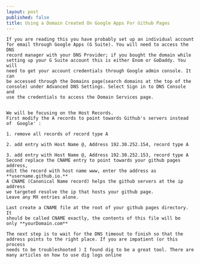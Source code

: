```yaml
---
layout: post
published: false
title: Using a Domain Created On Google Apps For Github Pages
---
```

    If you are reading this you have probably set up an individual account
    for email through Google Apps (G Suite). You will need to access the DNS
    record manager with your DNS Provider; if you bought the domain while
    setting up your G Suite account this is either Enom or GoDaddy. You will
    need to get your account credentials through Google admin console. It can
    be accessed through the Domains page(search domains at the top of the
    console) under Advanced DNS Settings. Select Sign in to DNS Console and
    use the credentials to access the Domain Services page.
    
    
    We will be focusing on the Host Records.
    First modify the A records to point towards Github's servers instead of  Google' : 
    
    1. remove all records of record type A
    
    2. add entry with Host Name @, Address 192.30.252.154, record type A
    
    3. add entry with Host Name @, Address 192.30.252.153, record type A
    Second replace the CNAME entry to point towards your github pages address,
    edit the record with host name www, enter the address as 
    **username.github.io.**
    A CNAME (Canonical Name record) helps the github servers at the ip address
    we targeted resolve the ip that hosts your github page.
    Leave any MX entries alone.
   
    Last create a CNAME file at the root of your github pages directory. It
    should be called CNAME exactly, the contents of this file will be      
    only **yourDomain.com**
    
    The next step is to wait for the DNS timeout to finish so that the
    address points to the right place. If you are impatient (or this process
    needs to be troubleshooted ) I found dig to be a great tool. There are
    many articles on how to use dig logs online
